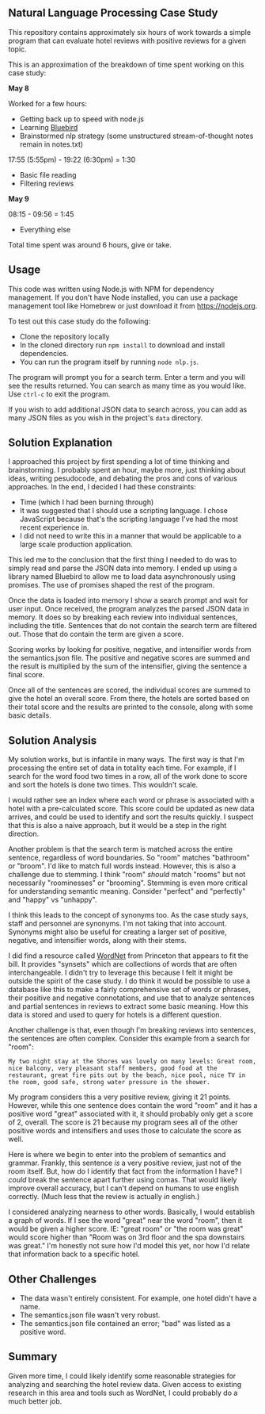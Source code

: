 ## Natural Language Processing Case Study

This repository contains approximately six hours of work towards a simple program that can evaluate hotel reviews with positive reviews for a given topic.

This is an approximation of the breakdown of time spent working on this case study:

**May 8**

Worked for a few hours:
- Getting back up to speed with node.js
- Learning [Bluebird](http://bluebirdjs.com/docs/getting-started.html)
- Brainstormed nlp strategy (some unstructured stream-of-thought notes remain in notes.txt)

17:55 (5:55pm) - 19:22 (6:30pm) = 1:30
- Basic file reading
- Filtering reviews

**May 9**

08:15 - 09:56 = 1:45
- Everything else

Total time spent was around 6 hours, give or take.

## Usage

This code was written using Node.js with NPM for dependency management. If you don't have Node installed, you can use a package management tool like Homebrew or just download it from https://nodejs.org.

To test out this case study do the following:

* Clone the repository locally
* In the cloned directory run `npm install` to download and install dependencies.
* You can run the program itself by running `node nlp.js`. 

The program will prompt you for a search term. Enter a term and you will see the results returned. You can search as many time as you would like. Use `ctrl-c` to exit the program.

If you wish to add additional JSON data to search across, you can add as many JSON files as you wish in the project's `data` directory.

## Solution Explanation

I approached this project by first spending a lot of time thinking and brainstorming. I probably spent an hour, maybe more, just thinking about ideas, writing pesudocode, and debating the pros and cons of various approaches. In the end, I decided I had these constraints:

* Time (which I had been burning through)
* It was suggested that I should use a scripting language. I chose JavaScript because that's the scripting language I've had the most recent experience in. 
* I did not need to write this in a manner that would be applicable to a large scale production application.

This led me to the conclusion that the first thing I needed to do was to simply read and parse the JSON data into memory. I ended up using a library named Bluebird to allow me to load data asynchronously using promises. The use of promises shaped the rest of the program.

Once the data is loaded into memory I show a search prompt and wait for user input. Once received, the program analyzes the parsed JSON data in memory. It does so by breaking each review into individual sentences, including the title. Sentences that do not contain the search term are filtered out. Those that do contain the term are given a score. 

Scoring works by looking for positive, negative, and intensifier words from the semantics.json file. The positive and negative scores are summed and the result is multiplied by the sum of the intensifier, giving the sentence a final score.

Once all of the sentences are scored, the individual scores are summed to give the hotel an overall score. From there, the hotels are sorted based on their total score and the results are printed to the console, along with some basic details. 

## Solution Analysis

My solution works, but is infantile in many ways. The first way is that I'm processing the entire set of data in totality each time. For example, if I search for the word food two times in a row, all of the work done to score and sort the hotels is done two times. This wouldn't scale.

I would rather see an index where each word or phrase is associated with a hotel with a pre-calculated score. This score could be updated as new data arrives, and could be used to identify and sort the results quickly. I suspect that this is also a naive approach, but it would be a step in the right direction. 

Another problem is that the search term is matched across the entire sentence, regardless of word boundaries. So "room" matches "bathroom" or "broom". I'd like to match full words instead. However, this is also a challenge due to stemming. I think "room" _should_ match "rooms" but not necessarily "roominesses" or "brooming". Stemming is even more critical for understanding semantic meaning. Consider "perfect" and "perfectly" and "happy" vs "unhappy". 

I think this leads to the concept of synonyms too. As the case study says, staff and personnel are synonyms. I'm not taking that into account. Synonyms might also be useful for creating a larger set of positive, negative, and intensifier words, along with their stems. 

I did find a resource called [WordNet](https://wordnet.princeton.edu/wordnet/) from Princeton that appears to fit the bill.  It provides "synsets" which are collections of words that are often interchangeable. I didn't try to leverage this because I felt it might be outside the spirit of the case study. I do think it would be possible to use a database like this to make a fairly comprehensive set of words or phrases, their positive and negative connotations, and use that to analyze sentences and partial sentences in reviews to extract some basic meaning. How this data is stored and used to query for hotels is a different question.

Another challenge is that, even though I'm breaking reviews into sentences, the sentences are often complex. Consider this example from a search for "room": 

	My two night stay at the Shores was lovely on many levels: Great room, nice balcony, very pleasant staff members, good food at the restaurant, great fire pits out by the beach, nice pool, nice TV in the room, good safe, strong water pressure in the shower.

My program considers this a very positive review, giving it 21 points. However, while this one sentence does contain the word "room" and it has a positive word "great" associated with it, it should probably only get a score of 2, overall. The score is 21 because my program sees all of the other positive words and intensifiers and uses those to calculate the score as well.

Here is where we begin to enter into the problem of semantics and grammar. Frankly, this sentence _is_ a very positive review, just not of the room itself. But, how do I identify that fact from the information I have? I _could_ break the sentence apart further using comas. That would likely improve overall accuracy, but I can't depend on humans to use english correctly. (Much less that the review is actually _in_ english.)

I considered analyzing nearness to other words. Basically, I would establish a graph of words. If I see the word "great" near the word "room", then it would be given a higher score. IE: "great room" or "the room was great" would score higher than "Room was on 3rd floor and the spa downstairs was great." I'm honestly not sure how I'd model this yet, nor how I'd relate that information back to a specific hotel.

## Other Challenges

- The data wasn't entirely consistent. For example, one hotel didn't have a name. 
- The semantics.json file wasn't very robust.
- The semantics.json file contained an error; "bad" was listed as a positive word.

## Summary

Given more time, I could likely identify some reasonable strategies for analyzing and searching the hotel review data. Given access to existing research in this area and tools such as WordNet, I could probably do a much better job. 
